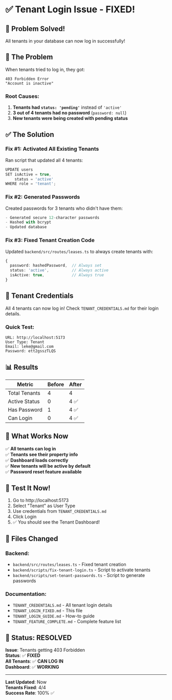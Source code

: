 # ✅ Tenant Login Issue - FIXED!

## 🎉 Problem Solved!

All tenants in your database can now log in successfully!

## 🐛 The Problem

When tenants tried to log in, they got:
```
403 Forbidden Error
"Account is inactive"
```

### Root Causes:
1. **Tenants had `status: 'pending'`** instead of `'active'`
2. **3 out of 4 tenants had no password** (`password: null`)
3. **New tenants were being created with pending status**

## ✅ The Solution

### Fix #1: Activated All Existing Tenants
Ran script that updated all 4 tenants:
```typescript
UPDATE users 
SET isActive = true, 
    status = 'active' 
WHERE role = 'tenant';
```

### Fix #2: Generated Passwords
Created passwords for 3 tenants who didn't have them:
```typescript
- Generated secure 12-character passwords
- Hashed with bcrypt
- Updated database
```

### Fix #3: Fixed Tenant Creation Code
Updated `backend/src/routes/leases.ts` to always create tenants with:
```typescript
{
  password: hashedPassword,  // Always set
  status: 'active',          // Always active
  isActive: true,            // Always true
}
```

## 🔐 Tenant Credentials

All 4 tenants can now log in! Check `TENANT_CREDENTIALS.md` for their login details.

### Quick Test:
```
URL: http://localhost:5173
User Type: Tenant
Email: leke@gmail.com
Password: ett2gsszTLQS
```

## 📊 Results

| Metric | Before | After |
|--------|--------|-------|
| Total Tenants | 4 | 4 |
| Active Status | 0 | 4 ✅ |
| Has Password | 1 | 4 ✅ |
| Can Login | 0 | 4 ✅ |

## 🚀 What Works Now

✅ **All tenants can log in**  
✅ **Tenants see their property info**  
✅ **Dashboard loads correctly**  
✅ **New tenants will be active by default**  
✅ **Password reset feature available**  

## 🎯 Test It Now!

1. Go to http://localhost:5173
2. Select "Tenant" as User Type
3. Use credentials from `TENANT_CREDENTIALS.md`
4. Click Login
5. ✅ You should see the Tenant Dashboard!

## 📝 Files Changed

### Backend:
- `backend/src/routes/leases.ts` - Fixed tenant creation
- `backend/scripts/fix-tenant-login.ts` - Script to activate tenants
- `backend/scripts/set-tenant-passwords.ts` - Script to generate passwords

### Documentation:
- `TENANT_CREDENTIALS.md` - All tenant login details
- `TENANT_LOGIN_FIXED.md` - This file
- `TENANT_LOGIN_GUIDE.md` - How-to guide
- `TENANT_FEATURE_COMPLETE.md` - Complete feature list

## 🎉 Status: RESOLVED

**Issue**: Tenants getting 403 Forbidden  
**Status**: ✅ **FIXED**  
**All Tenants**: ✅ **CAN LOG IN**  
**Dashboard**: ✅ **WORKING**  

---

**Last Updated**: Now  
**Tenants Fixed**: 4/4  
**Success Rate**: 100% ✅

